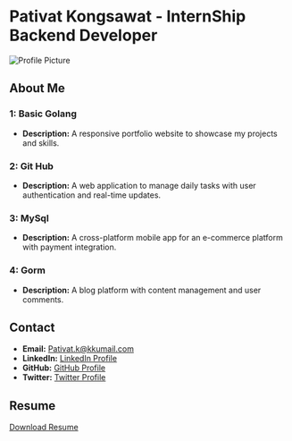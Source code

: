 # Pativat Kongsawat - InternShip Backend Developer
![Profile Picture](https://via.placeholder.com/150)

## About Me


### 1: Basic Golang

- **Description:** A responsive portfolio website to showcase my projects and skills.


### 2: Git Hub

- **Description:** A web application to manage daily tasks with user authentication and real-time updates.


### 3: MySql 

- **Description:** A cross-platform mobile app for an e-commerce platform with payment integration.


### 4: Gorm

- **Description:** A blog platform with content management and user comments.


## Contact

- **Email:** Pativat.k@kkumail.com
- **LinkedIn:** [LinkedIn Profile](https://github.com/pativatkongsawat)
- **GitHub:** [GitHub Profile](https://github.com/pativatkongsawat)
- **Twitter:** [Twitter Profile](https://github.com/pativatkongsawat)

## Resume

[Download Resume](https://example.com/resume.pdf)
